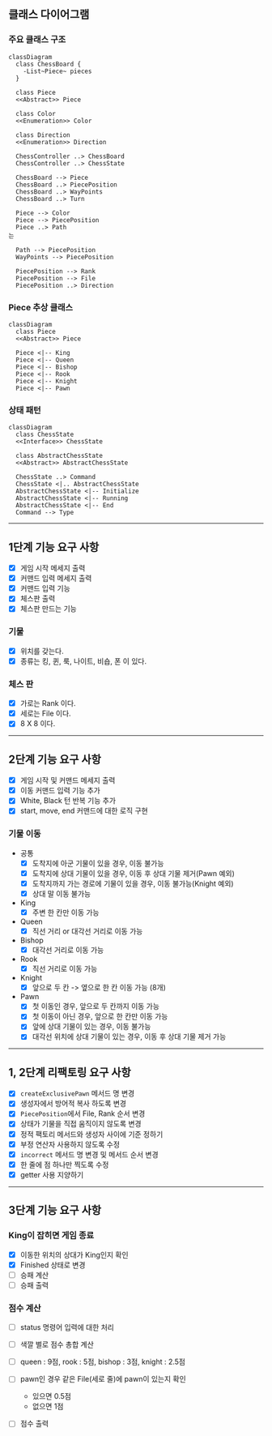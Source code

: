 
## 클래스 다이어그램

### 주요 클래스 구조

```mermaid
classDiagram
  class ChessBoard {
    -List~Piece~ pieces
  }
  
  class Piece
  <<Abstract>> Piece
  
  class Color
  <<Enumeration>> Color
  
  class Direction
  <<Enumeration>> Direction
  
  ChessController ..> ChessBoard
  ChessController ..> ChessState
  
  ChessBoard --> Piece
  ChessBoard ..> PiecePosition
  ChessBoard ..> WayPoints
  ChessBoard ..> Turn
  
  Piece --> Color
  Piece --> PiecePosition
  Piece ..> Path
는
  
  Path --> PiecePosition
  WayPoints --> PiecePosition
  
  PiecePosition --> Rank
  PiecePosition --> File
  PiecePosition ..> Direction
```

### Piece 추상 클래스
```mermaid
classDiagram
  class Piece
  <<Abstract>> Piece
  
  Piece <|-- King
  Piece <|-- Queen
  Piece <|-- Bishop
  Piece <|-- Rook
  Piece <|-- Knight
  Piece <|-- Pawn
```

### 상태 패턴
```mermaid
classDiagram
  class ChessState
  <<Interface>> ChessState
  
  class AbstractChessState
  <<Abstract>> AbstractChessState
  
  ChessState ..> Command
  ChessState <|.. AbstractChessState
  AbstractChessState <|-- Initialize
  AbstractChessState <|-- Running
  AbstractChessState <|-- End
  Command --> Type
```

---

## 1단계 기능 요구 사항

- [x] 게임 시작 메세지 출력
- [x] 커맨드 입력 메세지 출력
- [x] 커맨드 입력 기능
- [x] 체스판 출력
- [x] 체스판 만드는 기능

### 기물

- [x] 위치를 갖는다.
- [x] 종류는 킹, 퀸, 룩, 나이트, 비숍, 폰 이 있다.

### 체스 판

- [x] 가로는 Rank 이다.
- [x] 세로는 File 이다.
- [x] 8 X 8 이다.

---

## 2단계 기능 요구 사항

- [x] 게임 시작 및 커맨드 메세지 출력
- [x] 이동 커맨드 입력 기능 추가
- [x] White, Black 턴 반복 기능 추가
- [x] start, move, end 커맨드에 대한 로직 구현

### 기물 이동

- 공통
  - [x] 도착지에 아군 기물이 있을 경우, 이동 불가능
  - [x] 도착지에 상대 기물이 있을 경우, 이동 후 상대 기물 제거(Pawn 예외)
  - [x] 도착지까지 가는 경로에 기물이 있을 경우, 이동 불가능(Knight 예외)
  - [x] 상대 말 이동 불가능
- King
  - [x] 주변 한 칸만 이동 가능
- Queen
  - [x] 직선 거리 or 대각선 거리로 이동 가능
- Bishop
  - [x] 대각선 거리로 이동 가능
- Rook
  - [x] 직선 거리로 이동 가능
- Knight
  - [x] 앞으로 두 칸 -> 옆으로 한 칸 이동 가능 (8개)
- Pawn
  - [x] 첫 이동인 경우, 앞으로 두 칸까지 이동 가능
  - [x] 첫 이동이 아닌 경우, 앞으로 한 칸만 이동 가능
  - [x] 앞에 상대 기물이 있는 경우, 이동 불가능
  - [x] 대각선 위치에 상대 기물이 있는 경우, 이동 후 상대 기물 제거 가능

---

## 1, 2단계 리팩토링 요구 사항

- [x] `createExclusivePawn` 메서드 명 변경
- [x] 생성자에서 방어적 복사 하도록 변경
- [x] `PiecePosition`에서 File, Rank 순서 변경
- [x] 상태가 기물을 직접 움직이지 않도록 변경
- [x] 정적 팩토리 메서드와 생성자 사이에 기준 정하기
- [x] 부정 연산자 사용하지 않도록 수정
- [x] `incorrect` 메서드 명 변경 및 메서드 순서 변경
- [x] 한 줄에 점 하나만 찍도록 수정
- [x] getter 사용 지양하기

---

## 3단계 기능 요구 사항

### King이 잡히면 게임 종료
- [x] 이동한 위치의 상대가 King인지 확인
- [x] Finished 상태로 변경
- [ ] 승패 계산
- [ ] 승패 출력

### 점수 계산
- [ ] status 명령어 입력에 대한 처리
- [ ] 색깔 별로 점수 총합 계산
- [ ] queen : 9점, rook : 5점, bishop : 3점, knight : 2.5점
- [ ] pawn인 경우 같은 File(세로 줄)에 pawn이 있는지 확인
  - 있으면 0.5점
  - 없으면 1점
- [ ] 점수 출력

